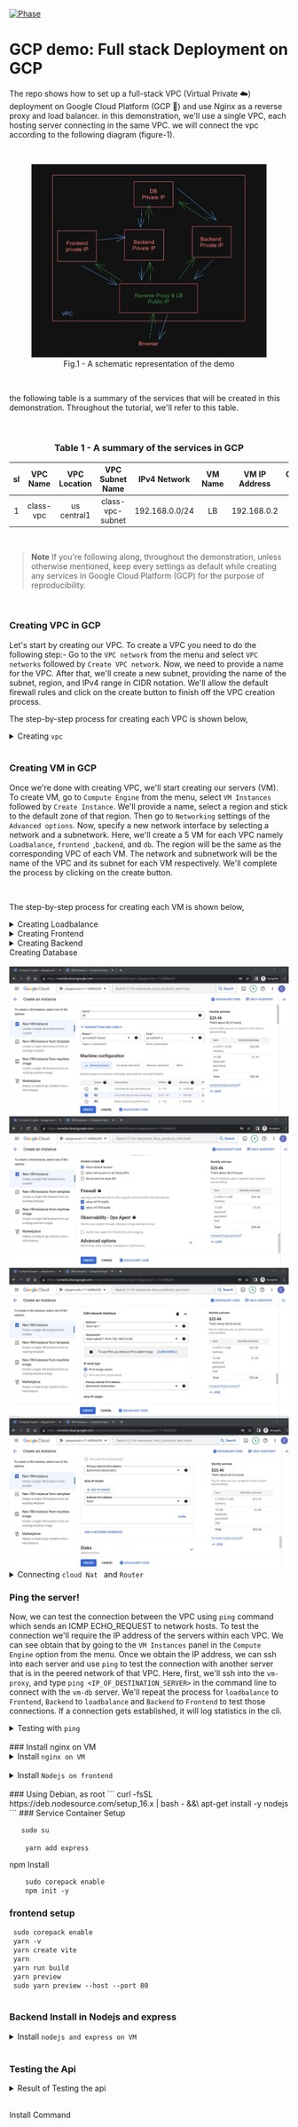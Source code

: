 [![Phase](https://img.shields.io/badge/version-1.0-green?style=flat-square&logo=#&logoColor=white)](#)

# GCP demo: Full stack Deployment on GCP

The repo shows how to set up a full-stack VPC (Virtual Private ☁️) deployment on Google Cloud Platform (GCP 🚀) and use Nginx as a reverse proxy and load balancer.  in this demonstration, we'll use a single VPC, each hosting server connecting in the same VPC.
 we will connect the vpc according to the following diagram (figure-1).

<br/>
<figure><img src="./assets/diagram-001.jpg" alt="diagram-001.jpg"/>
<figcaption align = "center">Fig.1 - A schematic representation of the demo</figcaption></figure>
<br/>

the following table is a summary of the services that will be created in this demonstration. Throughout the tutorial, we'll refer to this table.

<br/>
<h3 align="center"> Table 1 - A summary of the services in GCP</h3>

| sl |  VPC Name | VPC Location |  VPC Subnet Name |  IPv4 Network  |  VM Name | VM IP Address | Container name | Exposed Port |
|:--:|:---------:|:------------:|:----------------:|:--------------:|:--------:|:-------------:|:--------------:|:------------:|
|  1 | class-vpc  |   us central1   |  class-vpc-subnet  |  192.168.0.0/24 |  LB  |   192.168.0.2   |       LB      |     80     |

<br/>

> **Note**
> If you're following along, throughout the demonstration, unless otherwise mentioned, keep every settings as default while creating any 
services in Google Cloud Platform (GCP) for the purpose of reproducibility.

<br/>

### Creating VPC in GCP

Let's start by creating our VPC. To create a VPC you need to do the following step:- Go to the `VPC network` from the menu and select `VPC networks` followed by `Create VPC network`. Now, we need to provide a name for the VPC. After that, we'll create a new subnet, providing the name of the subnet, region, and IPv4 range in CIDR notation. We'll allow the default firewall rules and click on the create button to finish off the VPC creation process.

The step-by-step process for creating each VPC is shown below,

<details>
<summary>Creating <code>vpc</code></summary><br/>

<img src="./assets/vpc-image-001.jpg" alt="vpc-image-001.jpg"/>
<img src="./assets/vpc-image-002.jpg" alt="vpc-image-002.jpg"/>
<img src="./assets/vpc-image-003.jpg" alt="vpc-image-003.jpg"/>
<img src="./assets/vpc-image-004.jpg" alt="vpc-image-004.jpg"/>

</details>


<br/>

### Creating VM in GCP

Once we're done with creating VPC, we'll start creating our servers (VM). To create VM, go to `Compute Engine` from the menu, select `VM Instances` followed by `Create Instance`. We'll provide a name, select a region and stick to the default zone of that region. Then go to `Networking` settings of the `Advanced options`. Now, specify a new network interface by selecting a network and a subnetwork. Here, we'll create a 5 VM for each VPC namely `Loadbalance`, `frontend `,`backend`, and `db`. The region will be the same as the corresponding VPC of each VM. The network and subnetwork will be the name of the VPC and its subnet for each VM respectively. We'll complete the process by clicking on the create button.

<br/>

The step-by-step process for creating each VM is shown below,

<details>
<summary>Creating Loadbalance</summary><br/>

<img src="./assets/lb-001.jpg" alt="lb-001.jpg"/>
<img src="./assets/lb-002.jpg" alt="lb-002.jpg"/>
<img src="./assets/lb-003.jpg" alt="lb-003.jpg"/>
<img src="./assets/lb-004.jpg" alt="lb-004.jpg"/>

</details>

<details>
<summary>Creating Frontend</summary><br/>

<img src="./assets/frontend-image-001.jpg" alt="frontend-image-001.jpg"/>
<img src="./assets/frontend-image-002.jpg" alt="frontend-image-002.jpg"/>
<img src="./assets/frontend-image-003.jpg alt="frontend-image-003.jpg"/>
<img src="./assets/frontend-image-004.jpg" alt="frontend-image-004.jpg"/>

</details>

<details>
<summary>Creating Backend </summary><br/>

<img src="./assets/backend-001.jpg" alt="backend-001.jpg"/>
<img src="./assets/backend-002.jpg" alt="backend-002.jpg"/>
<img src="./assets/backend-003.jpg" alt="backend-003.jpg"/>
<img src="./assets/backend-004.jpg" alt="backend-004.jpg"/>

</details>
<summary>Creating Database </summary><br/>

<img src="./assets/db-001.jpg" alt="db-001.jpg"/>
<img src="./assets/db-002.jpg" alt="db-002.jpg"/>
<img src="./assets/db-003.jpg" alt="db-003.jpg"/>
<img src="./assets/db-004.jpg" alt="db-004.jpg"/>

</details>

<br/>

<!-- <img src="./assets/peering/peering-001.png" alt="peering-001.png"/> -->
<details>
<summary>Connecting <code>cloud Nat </code> and <code>Router</code></summary>
<br/>

<img src="./assets/cloud-nat-001.jpg" alt="cloud-nat-001.jpg"/>
<img src="./assets/cloud-nat-002.jpg" alt="cloud-nat-002.jpg"/>
<img src="./assets/cloud-nat-003.jpg" alt="cloud-nat-003.jpg"/>
<img src="./assets/cloud-nat-005.jpg" alt="cloud-nat-005.jpg"/>
<img src="./assets/cloud-nat-router-004.jpg" alt="cloud-nat-004.jpg"/>
</details>

### Ping the server!

Now, we can test the connection between the VPC using `ping` command which sends an ICMP ECHO_REQUEST to network hosts. To test the connection we'll require the IP address of the servers within each VPC. We can see obtain that by going to the `VM Instances` panel in the `Compute Engine` option from the menu. Once we obtain the IP address, we can ssh into each server and use `ping` to test the connection with another server that is in the peered network of that VPC. Here, first, we'll ssh into the `vm-proxy`, and type `ping <IP_OF_DESTINATION_SERVER>` in the command line to connect with the `vm-db` server. We'll repeat the process for `loadbalance` to `Frontend`, `Backend` to `loadbalance` and `Backend` to `Frontend` to test those connections. If a connection gets established, it will log statistics in the cli.

<details>
<summary>Testing with <code>ping</code></summary><br/>
<img src="./assets/lb-ping-001.jpg" alt="lb-ping-001.jpg"/>
<img src="./assets/frontend-ping-001.jpg" alt="frontend-ping-001.jpg"/>
<img src="./assets/frontend-ping-check-nating.jpg" alt="frontend-ping-check-nating.jpg"/>


</details>
<br/>
###  Install nginx on VM
<details>
<summary>Install <code>nginx on VM </code></summary><br/>
<img src="./assets/lb-nginx-001.jpg" alt=""/>
<img src="./assets/lb-nginx-check-001.jpg" alt=" "/>
<img src="./assets/lb-nginx-config-check.jpg" alt=""/>
<img src="./assets/lb-nginx-working.jpg" alt=""/>
</details>
<br/>
<details>
<summary>Install <code>Nodejs on frontend </code></summary><br/>
<img src="./assets/fronend-nodejs-install-001.jpg" alt="fronend-nodejs-install-001.jpg"/>
<img src="./assets/fronend-nodejs-install-dependence-port-check.jpg" alt="fronend-nodejs-install-dependence-port-check.jpg "/>
<img src="./assets/fronend-nodejs-install-dependence-port-expose.jpg" alt="fronend-nodejs-install-dependence-port-expose.jpg"/>
<img src="./assets/fronend-nodejs-install-dependence.jpg" alt="fronend-nodejs-install-dependence.jpg"/>

<img src="./assets/fronend-nodejs-install-version.jpg" alt="fronend-nodejs-install-version.jpg"/>

<img src="./assets/fronend-nodejs-yarn-check.jpg" alt=""/>
</details>
<br/>
### Using Debian, as root
```
    curl -fsSL https://deb.nodesource.com/setup_16.x | bash - &&\
    apt-get install -y nodejs
```
### Service Container Setup

```
   sudo su

    yarn add express

```
npm Install
```
    sudo corepack enable
    npm init -y
```
### frontend setup
```
 sudo corepack enable
 yarn -v
 yarn create vite
 yarn
 yarn run build
 yarn preview
 sudo yarn preview --host --port 80


```
### Backend Install in Nodejs and express
<details>
<summary>Install <code>nodejs and express on VM </code></summary><br/>
<img src="./assets/backend-express.jpg" alt=""/>
<img src="./assets/backend-nodejs-install.jpg" alt=" "/>
<img src="./assets/backend-npm-install.jpg" alt=""/>
</details>
<br/>

### Testing the Api
<details>
<summary>Result of Testing the api</summary><br/>
<img src="./assets/front-page.jpg" alt=""/>
<img src="./assets/loadbalance-check.jpg" alt=" "/>
</details>
<br/>

Install Command



